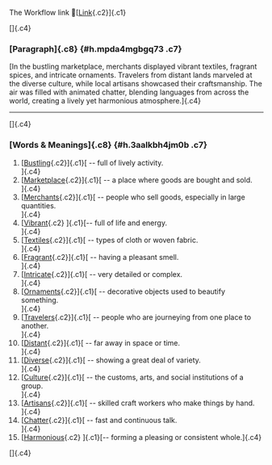 The Workflow link
👏[[Link](https://www.google.com/url?q=http://www.google.com&sa=D&source=editors&ust=1759882821350278&usg=AOvVaw2rvh-1p6aat_FXo41zGhZ6){.c2}]{.c1}

[]{.c4}

### [Paragraph]{.c8} {#h.mpda4mgbgq73 .c7}

[In the bustling marketplace, merchants displayed vibrant textiles,
fragrant spices, and intricate ornaments. Travelers from distant lands
marveled at the diverse culture, while local artisans showcased their
craftsmanship. The air was filled with animated chatter, blending
languages from across the world, creating a lively yet harmonious
atmosphere.]{.c4}

------------------------------------------------------------------------

[]{.c4}

### [Words & Meanings]{.c8} {#h.3aalkbh4jm0b .c7}

1.  [[Bustling](https://www.google.com/url?q=http://www.google.com&sa=D&source=editors&ust=1759882821351812&usg=AOvVaw3GYiOKAsw--_LwQhDMr5YZ){.c2}]{.c1}[ --
    full of lively activity.\
    ]{.c4}
2.  [[Marketplace](https://www.google.com/url?q=http://www.google.com&sa=D&source=editors&ust=1759882821352100&usg=AOvVaw3OhPgtsUNbxNofg7rBaa9X){.c2}]{.c1}[ --
    a place where goods are bought and sold.\
    ]{.c4}
3.  [[Merchants](https://www.google.com/url?q=http://www.google.com&sa=D&source=editors&ust=1759882821352380&usg=AOvVaw1_oa_B7LYXbK6beZpXEoPv){.c2}]{.c1}[ --
    people who sell goods, especially in large quantities.\
    ]{.c4}
4.  [[Vibrant](https://www.google.com/url?q=http://www.google.com&sa=D&source=editors&ust=1759882821352702&usg=AOvVaw1f2sbkO5UkMUqsDbcbcZwE){.c2}
    ]{.c1}[-- full of life and energy.\
    ]{.c4}
5.  [[Textiles](https://www.google.com/url?q=http://www.google.com&sa=D&source=editors&ust=1759882821352942&usg=AOvVaw04LF_9HQ1H5GzsvpXGKvAc){.c2}]{.c1}[ --
    types of cloth or woven fabric.\
    ]{.c4}
6.  [[Fragrant](https://www.google.com/url?q=http://www.google.com&sa=D&source=editors&ust=1759882821353205&usg=AOvVaw3J80MMLNFj4kIfougpooYI){.c2}]{.c1}[ --
    having a pleasant smell.\
    ]{.c4}
7.  [[Intricate](https://www.google.com/url?q=http://www.google.com&sa=D&source=editors&ust=1759882821353446&usg=AOvVaw0XnLDUppy3icF-hR8PlGFz){.c2}]{.c1}[ --
    very detailed or complex.\
    ]{.c4}
8.  [[Ornaments](https://www.google.com/url?q=http://www.google.com&sa=D&source=editors&ust=1759882821353678&usg=AOvVaw1nYOjYBeNcQCXqi3dHIsIb){.c2}]{.c1}[ --
    decorative objects used to beautify something.\
    ]{.c4}
9.  [[Travelers](https://www.google.com/url?q=http://www.google.com&sa=D&source=editors&ust=1759882821353974&usg=AOvVaw07DVj6R1Tv_fB5CRpAcj7V){.c2}]{.c1}[ --
    people who are journeying from one place to another.\
    ]{.c4}
10. [[Distant](https://www.google.com/url?q=http://www.google.com&sa=D&source=editors&ust=1759882821354290&usg=AOvVaw1NcjDwAP5VngcZcg_Dxb6V){.c2}]{.c1}[ --
    far away in space or time.\
    ]{.c4}
11. [[Diverse](https://www.google.com/url?q=http://www.google.com&sa=D&source=editors&ust=1759882821354526&usg=AOvVaw1MnbZKEAQqX2NPzEn1Co-u){.c2}]{.c1}[ --
    showing a great deal of variety.\
    ]{.c4}
12. [[Culture](https://www.google.com/url?q=http://www.google.com&sa=D&source=editors&ust=1759882821354808&usg=AOvVaw16bJFuYRsaIsoWlrFIdSOz){.c2}]{.c1}[ --
    the customs, arts, and social institutions of a group.\
    ]{.c4}
13. [[Artisans](https://www.google.com/url?q=http://www.google.com&sa=D&source=editors&ust=1759882821355048&usg=AOvVaw0JiNxZmweouxvqL5oQOA6G){.c2}]{.c1}[ --
    skilled craft workers who make things by hand.\
    ]{.c4}
14. [[Chatter](https://www.google.com/url?q=http://www.google.com&sa=D&source=editors&ust=1759882821355298&usg=AOvVaw3XiHylzzSPoX2Se95AfACz){.c2}]{.c1}[ --
    fast and continuous talk.\
    ]{.c4}
15. [[Harmonious](https://www.google.com/url?q=http://www.google.com&sa=D&source=editors&ust=1759882821355496&usg=AOvVaw3Y5PDiLRZyIZog1hwSsqoj){.c2}
    ]{.c1}[-- forming a pleasing or consistent whole.]{.c4}

[]{.c4}
